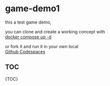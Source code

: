 # game-demo1

this a test game demo, 

you can clone and create a working concept with  
[docker compose up -d](docker-compose.yml) 

or fork it and run it in your own local   
[Github Codespaces](https://github.com/codespaces)

## TOC

{TOC}
